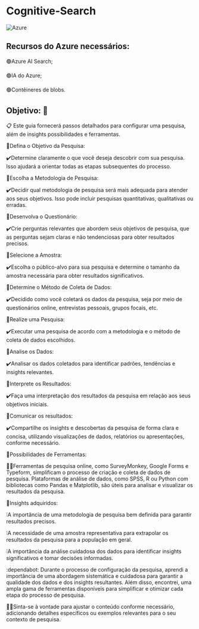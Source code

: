 # Cognitive-Search
![Azure](https://img.shields.io/badge/Azure-blue?style=for-the-badge&logo=microsoft%20azure&logoColor=blue&labelColor=FFFFFF&link=https%3A%2F%2Fimages.app.goo.gl%2FK7PN1jYJd57x4q7A8)

## Recursos do Azure necessários:
:green_circle:Azure AI Search;

:green_circle:IA do Azure;

:green_circle:Contêineres de blobs. 

## Objetivo: 🎯
:clipboard:
Este guia fornecerá passos detalhados para configurar uma pesquisa, além de insights  possibilidades e  ferramentas. 


:large_blue_circle:Defina o Objetivo da Pesquisa:

:heavy_check_mark:Determine claramente o que você deseja descobrir com sua pesquisa. Isso ajudará a orientar todas as etapas subsequentes do processo.

:large_blue_circle:Escolha a Metodologia de Pesquisa:

:heavy_check_mark:Decidir qual metodologia de pesquisa será mais adequada para atender aos seus objetivos. Isso pode incluir pesquisas quantitativas, qualitativas ou erradas.

:large_blue_circle:Desenvolva o Questionário:

:heavy_check_mark:Crie perguntas relevantes que abordem seus objetivos de pesquisa, que as perguntas sejam claras e não tendenciosas para obter resultados precisos.

:large_blue_circle:Selecione a Amostra:

:heavy_check_mark:Escolha o público-alvo para sua pesquisa e determine o tamanho da amostra necessária para obter resultados significativos.

:large_blue_circle:Determine o Método de Coleta de Dados:

:heavy_check_mark:Decidido como você coletará os dados da pesquisa, seja por meio de questionários online, entrevistas pessoais, grupos focais, etc.

:large_blue_circle:Realize uma Pesquisa:

:heavy_check_mark:Executar uma pesquisa de acordo com a metodologia e o método de coleta de dados escolhidos.

:large_blue_circle:Analise os Dados:

:heavy_check_mark:Analisar os dados coletados para identificar padrões, tendências e insights relevantes.

:large_blue_circle:Interprete os Resultados:

:heavy_check_mark:Faça uma interpretação dos resultados da pesquisa em relação aos seus objetivos iniciais.

:large_blue_circle:Comunicar os resultados:

:heavy_check_mark:Compartilhe os insights e descobertas da pesquisa de forma clara e concisa, utilizando visualizações de dados, relatórios ou apresentações, conforme necessário.

:toolbox:Possibilidades de Ferramentas:

:mechanic:Ferramentas de pesquisa online, como SurveyMonkey, Google Forms e Typeform, simplificam o processo de criação e coleta de dados de pesquisa.
Plataformas de análise de dados, como SPSS, R ou Python com bibliotecas como Pandas e Matplotlib, são úteis para analisar e visualizar os resultados da pesquisa.

:large_blue_circle:Insights adquiridos:

:grey_exclamation:A importância de uma metodologia de pesquisa bem definida para garantir resultados precisos.

:grey_exclamation:A necessidade de uma amostra representativa para extrapolar os resultados da pesquisa para a população em geral.

:grey_exclamation:A importância da análise cuidadosa dos dados para identificar insights significativos e tomar decisões informadas.

:dependabot: Durante o processo de configuração da pesquisa, aprendi a importância de uma abordagem sistemática e cuidadosa para garantir a qualidade dos dados e dos insights resultantes. Além disso, encontrei, uma ampla gama de ferramentas disponíveis para simplificar e otimizar cada etapa do processo de pesquisa.

:technologist:Sinta-se à vontade para ajustar o conteúdo conforme necessário, adicionando detalhes específicos ou exemplos relevantes para o seu contexto de pesquisa.
